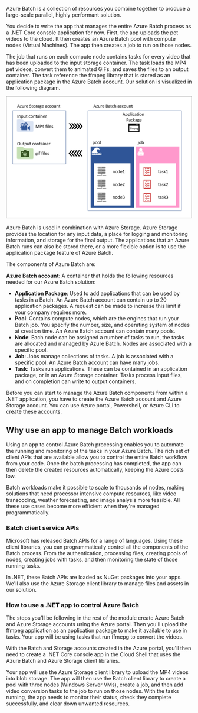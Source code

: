 Azure Batch is a collection of resources you combine together to produce a large-scale parallel, highly performant solution.

You decide to write the app that manages the entire Azure Batch process as a .NET Core console application for now. First, the app uploads the pet videos to the cloud. It then creates an Azure Batch pool with compute nodes (Virtual Machines). The app then creates a job to run on those nodes. 

The job that runs on each compute node contains tasks for every video that has been uploaded to the input storage container. The task loads the MP4 pet videos, convert them to animated GIFs, and saves the files to an output container. The task reference the ffmpeg library that is stored as an application package in the Azure Batch account. Our solution is visualized in the following diagram.

![Diagram showing how an app can use Azure Storage and Azure Batch to run apps on compute nodes in pools.](../media/2-batch-overview.png)

Azure Batch is used in combination with Azure Storage. Azure Storage provides the location for any input data, a place for logging and monitoring information, and storage for the final output. The applications that an Azure Batch runs can also be stored there, or a more flexible option is to use the application package feature of Azure Batch.

The components of Azure Batch are:

**Azure Batch account**: A container that holds the following resources needed for our Azure Batch solution:
- **Application Package**: Used to add applications that can be used by tasks in a Batch. An Azure Batch account can contain up to 20 application packages. A request can be made to increase this limit if your company requires more.
- **Pool**: Contains compute nodes, which are the engines that run your Batch job. You specify the number, size, and operating system of nodes at creation time. An Azure Batch account can contain many pools.
- **Node**: Each node can be assigned a number of tasks to run, the tasks are allocated and managed by Azure Batch. Nodes are associated with a specific pool.
- **Job**: Jobs manage collections of tasks. A job is associated with a specific pool. An Azure Batch account can have many jobs.
- **Task**: Tasks run applications. These can be contained in an application package, or in an Azure Storage container. Tasks process input files, and on completion can write to output containers.

Before you can start to manage the Azure Batch components from within a .NET application, you have to create the Azure Batch account and Azure Storage account. You can use Azure portal, Powershell, or Azure CLI to create these accounts.

## Why use an app to manage Batch workloads

Using an app to control Azure Batch processing enables you to automate the running and monitoring of the tasks in your Azure Batch. The rich set of client APIs that are available allow you to control the entire Batch workflow from your code. Once the batch processing has completed, the app can then delete the created resources automatically, keeping the Azure costs low.

Batch workloads make it possible to scale to thousands of nodes, making solutions that need processor intensive compute resources, like video transcoding, weather forecasting, and image analysis more feasible. All these use cases become more efficient when they're managed programmatically.

### Batch client service APIs

Microsoft has released Batch APIs for a range of languages. Using these client libraries, you can programmatically control all the components of the Batch process. From the authentication, processing files, creating pools of nodes, creating jobs with tasks, and then monitoring the state of those running tasks.

In .NET, these Batch APIs are loaded as NuGet packages into your apps. We'll also use the Azure Storage client library to manage files and assets in our solution. 

### How to use a .NET app to control Azure Batch

The steps you'll be following in the rest of the module create Azure Batch and Azure Storage accounts using the Azure portal. Then you'll upload the ffmpeg application as an application package to make it available to use in tasks. Your app will be using tasks that run ffmepg to convert the videos.

With the Batch and Storage accounts created in the Azure portal, you'll then need to create a .NET Core console app in the Cloud Shell that uses the Azure Batch and Azure Storage client libraries.

Your app will use the Azure Storage client library to upload the MP4 videos into blob storage. The app will then use the Batch client library to create a pool with three nodes (Windows Server VMs), create a job, and then add video conversion tasks to the job to run on those nodes. With the tasks running, the app needs to monitor their status, check they complete successfully, and clear down unwanted resources.
